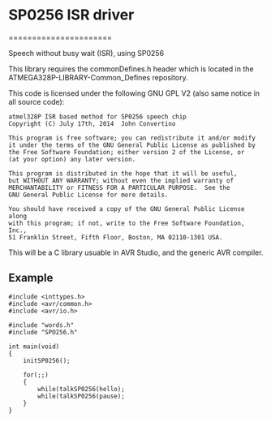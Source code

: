 # SP0256 ISR driver
======================

Speech without busy wait (ISR), using SP0256

This library requires the commonDefines.h header which is located in the ATMEGA328P-LIBRARY-Common_Defines repository.

This code is licensed under the following GNU GPL V2 (also same notice in all source code):

    atmel328P ISR based method for SP0256 speech chip
    Copyright (C) July 17th, 2014  John Convertino

    This program is free software; you can redistribute it and/or modify
    it under the terms of the GNU General Public License as published by
    the Free Software Foundation; either version 2 of the License, or
    (at your option) any later version.

    This program is distributed in the hope that it will be useful,
    but WITHOUT ANY WARRANTY; without even the implied warranty of
    MERCHANTABILITY or FITNESS FOR A PARTICULAR PURPOSE.  See the
    GNU General Public License for more details.

    You should have received a copy of the GNU General Public License along
    with this program; if not, write to the Free Software Foundation, Inc.,
    51 Franklin Street, Fifth Floor, Boston, MA 02110-1301 USA.

This will be a C library usuable in AVR Studio, and the generic AVR compiler.

## Example
```
#include <inttypes.h>
#include <avr/common.h>
#include <avr/io.h>

#include "words.h"
#include "SPO256.h"

int main(void)
{
	initSP0256();
	
	for(;;)
	{
		while(talkSP0256(hello);
		while(talkSP0256(pause);
	}
}
```
